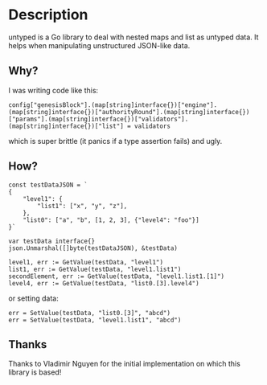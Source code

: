 # Description

untyped is a Go library to deal with nested maps and list as untyped data. It helps when manipulating unstructured JSON-like data.

## Why?

I was writing code like this:

	config["genesisBlock"].(map[string]interface{})["engine"].(map[string]interface{})["authorityRound"].(map[string]interface{})["params"].(map[string]interface{})["validators"].(map[string]interface{})["list"] = validators

which is super brittle (it panics if a type assertion fails) and ugly.

## How?

	const testDataJSON = `
	{
		"level1": {
			"list1": ["x", "y", "z"],
		},
		"list0": ["a", "b", [1, 2, 3], {"level4": "foo"}]
	}`

	var testData interface{}
	json.Unmarshal([]byte(testDataJSON), &testData)

	level1, err := GetValue(testData, "level1")
	list1, err := GetValue(testData, "level1.list1")
	secondElement, err := GetValue(testData, "level1.list1.[1]")
	level4, err := GetValue(testData, "list0.[3].level4")

or setting data:

	err = SetValue(testData, "list0.[3]", "abcd")
	err = SetValue(testData, "level1.list1", "abcd")

## Thanks

Thanks to Vladimir Nguyen for the initial implementation on which this library is based!
